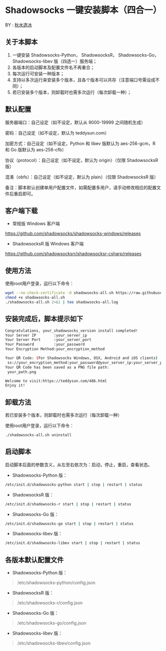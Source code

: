 # Shadowsocks 一键安装脚本（四合一）

BY : [秋水逸冰](https://teddysun.com/486.html)

## 关于本脚本

1. 一键安装 Shadowsocks-Python， ShadowsocksR， Shadowsocks-Go， Shadowsocks-libev 版（四选一）服务端；
2. 各版本的启动脚本及配置文件名不再重合；
3. 每次运行可安装一种版本；
4. 支持以多次运行来安装多个版本，且各个版本可以共存（注意端口号需设成不同）；
5. 若已安装多个版本，则卸载时也需多次运行（每次卸载一种）；

## 默认配置

服务器端口：自己设定（如不设定，默认从 9000-19999 之间随机生成）

密码：自己设定（如不设定，默认为 teddysun.com）

加密方式：自己设定（如不设定，Python 和 libev 版默认为 aes-256-gcm，R 和 Go 版默认为 aes-256-cfb）

协议（protocol）：自己设定（如不设定，默认为 origin）（仅限 ShadowsocksR 版）

混淆（obfs）：自己设定（如不设定，默认为 plain）（仅限 ShadowsocksR 版）

备注：脚本默认创建单用户配置文件，如需配置多用户，请手动修改相应的配置文件后重启即可。

## 客户端下载

- 常规版 Windows 客户端

https://github.com/shadowsocks/shadowsocks-windows/releases

- ShadowsocksR 版 Windows 客户端

https://github.com/shadowsocksrr/shadowsocksr-csharp/releases

## 使用方法

使用root用户登录，运行以下命令：

```bash
wget --no-check-certificate -O shadowsocks-all.sh https://raw.githubusercontent.com/teddysun/shadowsocks_install/master/shadowsocks-all.sh
chmod +x shadowsocks-all.sh
./shadowsocks-all.sh 2>&1 | tee shadowsocks-all.log
```

## 安装完成后，脚本提示如下

```bash
Congratulations, your_shadowsocks_version install completed!
Your Server IP        :your_server_ip
Your Server Port      :your_server_port
Your Password         :your_password
Your Encryption Method:your_encryption_method

Your QR Code: (For Shadowsocks Windows, OSX, Android and iOS clients)
 ss://your_encryption_method:your_password@your_server_ip:your_server_port
Your QR Code has been saved as a PNG file path:
 your_path.png

Welcome to visit:https://teddysun.com/486.html
Enjoy it!
```

## 卸载方法

若已安装多个版本，则卸载时也需多次运行（每次卸载一种）

使用root用户登录，运行以下命令：

```bash
./shadowsocks-all.sh uninstall
```

## 启动脚本

启动脚本后面的参数含义，从左至右依次为：启动，停止，重启，查看状态。

- Shadowsocks-Python 版：

```bash
/etc/init.d/shadowsocks-python start | stop | restart | status
```

- ShadowsocksR 版：

```bash
/etc/init.d/shadowsocks-r start | stop | restart | status
```

- Shadowsocks-Go 版：

```bash
/etc/init.d/shadowsocks-go start | stop | restart | status
```

- Shadowsocks-libev 版：

```bash
/etc/init.d/shadowsocks-libev start | stop | restart | status
```

## 各版本默认配置文件

- Shadowsocks-Python 版：

> /etc/shadowsocks-python/config.json

- ShadowsocksR 版：

> /etc/shadowsocks-r/config.json

- Shadowsocks-Go 版：

> /etc/shadowsocks-go/config.json

- Shadowsocks-libev 版：

> /etc/shadowsocks-libev/config.json